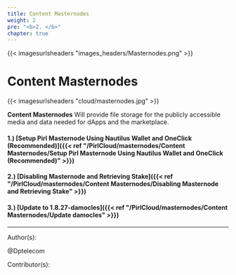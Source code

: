 ```yaml
---
title: Content Masternodes
weight: 2
pre: "<b>2. </b>"
chapter: true
---
```


{{< imagesurlsheaders "images_headers/Masternodes.png" >}}

# Content Masternodes

{{< imagesurlsheaders "cloud/masternodes.jpg" >}}

**Content Masternodes** Will provide file storage for the publicly accessible media and data needed for dApps and the marketplace.

#### 1.) [Setup Pirl Masternode Using Nautilus Wallet and OneClick (Recommended)]({{< ref "/PirlCloud/masternodes/Content Masternodes/Setup Pirl Masternode Using Nautilus Wallet and OneClick (Recommended)" >}})

#### 2.) [Disabling Masternode and Retrieving Stake]({{< ref "/PirlCloud/masternodes/Content Masternodes/Disabling Masternode and Retrieving Stake" >}})

#### 3.) [Update to 1.8.27-damocles]({{< ref "/PirlCloud/masternodes/Content Masternodes/Update damocles" >}})

---
Author(s):

@Dptelecom

Contributor(s):
